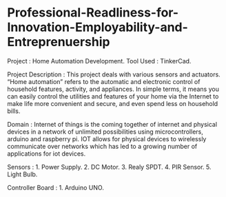 # Professional-Readliness-for-Innovation-Employability-and-Entreprenuership

Project   :  Home Automation Development.
Tool Used :  TinkerCad.



Project Description : 
           This project deals with various sensors and actuators. “Home automation” refers to the automatic and electronic control of household features, activity, and appliances. In simple terms, it means you can easily control the utilities and features of your home via the Internet to make life more convenient and secure, and even spend less on household bills.
          
          
          
Domain :
           Internet of things is the coming together of internet and physical devices in a network of unlimited possibilities using microcontrollers, arduino and raspberry pi. IOT allows for physical devices to wirelessly communicate over networks which has led to a growing number of applications for iot devices.
    
    
    
Sensors :
         1. Power Supply.
         2. DC Motor.
         3. Realy SPDT.
         4. PIR Sensor.
         5. Light Bulb.
         
         
         
Controller Board :
          1. Arduino UNO.
          
